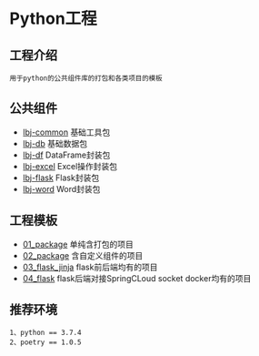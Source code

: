 # Python工程

## 工程介绍
    
    用于python的公共组件库的打包和各类项目的模板
    
## 公共组件

- [lbj-common](./python_wheel/lbj_common/README.md) 基础工具包
- [lbj-db](./python_wheel/lbj_db/README.md) 基础数据包
- [lbj-df](./python_wheel/lbj_df/README.md) DataFrame封装包
- [lbj-excel](./python_wheel/lbj_excel/README.md)   Excel操作封装包
- [lbj-flask](./python_wheel/lbj_flask/README.md)   Flask封装包
- [lbj-word](./python_wheel/lbj_word/README.md)   Word封装包

## 工程模板

- [01_package](./python_template/01_package/README.md) 单纯含打包的项目
- [02_package](./python_template/02_package/README.md) 含自定义组件的项目
- [03_flask_jinja](./python_template/03_flask_jinja/README.md) flask前后端均有的项目
- [04_flask](./python_template/04_flask/README.md) flask后端对接SpringCLoud socket docker均有的项目
    
## 推荐环境

    1、python == 3.7.4
    2、poetry == 1.0.5
